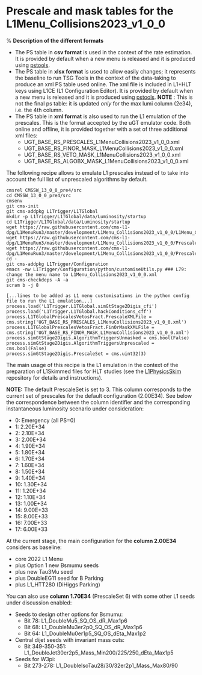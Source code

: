 # Prescale and mask tables for the L1Menu_Collisions2023_v1_0_0
%
**Description of the different formats** 
* The PS table in **csv format** is used in the context of the rate estimation. It is provided by default when a new menu is released and it is produced using [pstools](https://github.com/cms-l1-dpg/L1MenuTools/tree/master/pstools). 
* The PS table in **xlsx format** is used to allow easily changes; it represents the baseline to run TSG Tools in the context of the data-taking to produce an xml PS table used online. The xml file is included in L1+HLT keys using L1CE (L1 Configuration Editor). It is provided by default when a new menu is released and it is produced using [pstools](https://github.com/cms-l1-dpg/L1MenuTools/tree/master/pstools).
**NOTE** : This is not the final ps table: it is updated *only* for the max lumi column (2e34), i.e. the 4th column. 
* The PS table in **xml format** is also used to run the L1 emulation of the prescales. This is the format accepted by the uGT emulator code. Both online and offline, it is provided together with a set of three additional xml files:
  - UGT_BASE_RS_PRESCALES_L1MenuCollisions2023_v1_0_0.xml
  - UGT_BASE_RS_FINOR_MASK_L1MenuCollisions2023_v1_0_0.xml
  - UGT_BASE_RS_VETO_MASK_L1MenuCollisions2023_v1_0_0.xml
  - UGT_BASE_RS_ALGOBX_MASK_L1MenuCollisions2023_v1_0_0.xml   

The following recipe allows to emulate L1 prescales instead of to take into account the full list of unprescaled algorithms by default.
```
cmsrel CMSSW_13_0_0_pre4/src
cd CMSSW_13_0_0_pre4/src
cmsenv
git cms-init
git cms-addpkg L1Trigger/L1TGlobal
mkdir -p L1Trigger/L1TGlobal/data/Luminosity/startup
cd L1Trigger/L1TGlobal/data/Luminosity/startup
wget https://raw.githubusercontent.com/cms-l1-dpg/L1MenuRun3/master/development/L1Menu_Collisions2023_v1_0_0/L1Menu_Collisions2023_v1_0_0.xml
wget https://raw.githubusercontent.com/cms-l1-dpg/L1MenuRun3/master/development/L1Menu_Collisions2023_v1_0_0/PrescaleTable/UGT_BASE_RS_FINOR_MASK_L1MenuCollisions2023_v1_0_0.xml
wget https://raw.githubusercontent.com/cms-l1-dpg/L1MenuRun3/master/development/L1Menu_Collisions2023_v1_0_0/PrescaleTable/UGT_BASE_RS_PRESCALES_L1MenuCollisions2023_v1_0_0.xml
cd -
git cms-addpkg L1Trigger/Configuration
emacs -nw L1Trigger/Configuration/python/customiseUtils.py ### L79: change the menu name to L1Menu_Collisions2023_v1_0_0.xml
git cms-checkdeps -A -a
scram b -j 8

[...lines to be added as L1 menu customisations in the python config file to run the L1 emulation...]
process.load('L1Trigger.L1TGlobal.simGtStage2Digis_cfi')
process.load('L1Trigger.L1TGlobal.hackConditions_cff')                                                                                                       
process.L1TGlobalPrescalesVetosFract.PrescaleXMLFile = cms.string('UGT_BASE_RS_PRESCALES_L1MenuCollisions2023_v1_0_0.xml')      
process.L1TGlobalPrescalesVetosFract.FinOrMaskXMLFile = cms.string('UGT_BASE_RS_FINOR_MASK_L1MenuCollisions2023_v1_0_0.xml')  
process.simGtStage2Digis.AlgorithmTriggersUnmasked = cms.bool(False)
process.simGtStage2Digis.AlgorithmTriggersUnprescaled = cms.bool(False)
process.simGtStage2Digis.PrescaleSet = cms.uint32(3)
```

The main usage of this recipe is the L1 emulation in the context of the preparation of L1Skimmed files for HLT studies (see the [L1PhysicsSkim](https://github.com/sanuvarghese/L1PhysicsSkim) repository for details and instructions). 

**NOTE:** The default PrescaleSet is set to 3. This column corresponds to the current set of prescales for the default configuration (2.00E34). See below the correspondence between the column identifier and the corresponding instantaneous luminosity scenario under consideration:
* 0: Emergency (all PS=0)
* 1: 2.20E+34
* 2: 2.10E+34
* 3: 2.00E+34
* 4: 1.90E+34
* 5: 1.80E+34
* 6: 1.70E+34
* 7: 1.60E+34
* 8: 1.50E+34
* 9: 1.40E+34
* 10: 1.30E+34
* 11: 1.20E+34
* 12: 1.10E+34
* 13: 1.00E+34
* 14: 9.00E+33
* 15: 8.00E+33
* 16: 7.00E+33
* 17: 6.00E+33

At the current stage, the main configuration for the **column 2.00E34** considers as baseline:
* core 2022 L1 Menu
* plus Option 1 new Bsmumu seeds
* plus new Tau3Mu seed
* plus DoubleEG11 seed for B Parking
* plus L1_HTT280 (DiHiggs Parking)
 
You can also use **column 1.70E34** (PrescaleSet 6) with some other L1 seeds under discussion enabled:
* Seeds to design other options for Bsmumu:
  * Bit 78: L1_DoubleMu5_SQ_OS_dR_Max1p6
  * Bit 68: L1_DoubleMu3er2p0_SQ_OS_dR_Max1p6
  * Bit 64: L1_DoubleMu0er1p5_SQ_OS_dEta_Max1p2
* Central dijet seeds with invariant mass cuts: 
  * Bit 349-350-351: L1_DoubleJet30er2p5_Mass_Min200/225/250_dEta_Max1p5
* Seeds for W3pi:
  * Bit 273-278: L1_DoubleIsoTau28/30/32er2p1_Mass_Max80/90
